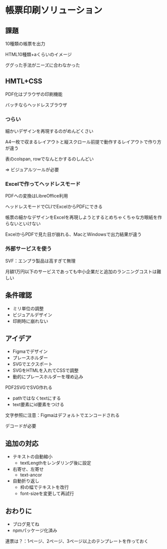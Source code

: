 # 帳票印刷ソリューション

## 課題

10種類の帳票を出力

HTML10種類+aくらいのイメージ

ググった手法がニーズに合わなかった

## HMTL+CSS

PDF化はブラウザの印刷機能

バッチならヘッドレスブラウザ

### つらい

細かいデザインを再現するのがめんどくさい

A4一枚で収まるレイアウトと縦スクロール前提で動作するレイアウトで作り方が違う

表のcolspan, rowでなんとかするのしんどい

=> ビジュアルツールが必要

### Excelで作ってヘッドレスモード

PDFへの変換はLibreOffice利用

ヘッドレスモードでCLIでExcelからPDFにできる

帳票の細かなデザインをExcelを再現しようとするとめちゃくちゃな方眼紙を作らないといけない

ExcelからPDFで見た目が崩れる、MacとWindowsで出力結果が違う

### 外部サービスを使う

SVF：エンプラ製品は高すぎて無理

月額1万円以下のサービスであっても中小企業だと追加のランニングコストは難しい

## 条件確認

- ミリ単位の調整
- ビジュアルデザイン
- 印刷時に崩れない

## アイデア

- Figmaでデザイン
- プレースホルダー
- SVGでエクスポート
- SVGをHTMLを入れてCSSで調整
- 動的にプレースホルダーを埋め込み

PDF2SVGでSVG作れる

- pathではなくtextにする
- text要素にid要素をつける

文字参照に注意：Figmaはデフォルトでエンコードされる

デコードが必要

## 追加の対応

- テキストの自動縮小
  - textLengthをレンダリング後に設定
- 右寄せ、左寄せ
  - text-ancor
- 自動折り返し
  - 枠の幅でテキストを改行
  - font-sizeを変更して再試行

## おわりに

- ブログ見てね
- npmパッケージ化済み

連票は？：1ページ、2ページ、3ページ以上のテンプレートを作っておく

